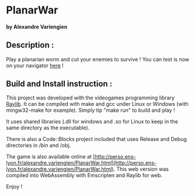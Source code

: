 

# PlanarWar
#### by Alexandre Variengien 



## Description :

Play a planarian worm and cut your enemies to survive !
You can test is now on your navigator [here](http://perso.ens-lyon.fr/alexandre.variengien/PlanarWar.html) !

## Build and Install instruction :

This project was developed with the videogames programming library [Raylib](www.raylib.com).
It can be compiled with make and gcc under Linux or Windows (with mingw32-make for example).
Simply tip "make run" to build and play !

It uses shared libraries (.dll for windows and .so for Linux to keep in the same directory 
as the executable).

There is also a Code::Blocks project included that uses Release and Debug directories in /bin and /obj.

The game is also available online at [http://perso.ens-lyon.fr/alexandre.variengien/PlanarWar.html](http://perso.ens-lyon.fr/alexandre.variengien/PlanarWar.html). 
This web version was compiled into WebAssembly with Emscripten and Raylib for web.

Enjoy !
